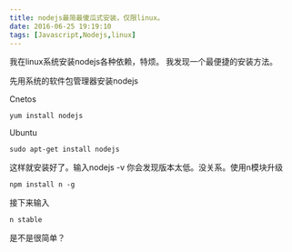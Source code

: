 ```yaml
---
title: nodejs最简最傻瓜式安装，仅限linux。
date: 2016-06-25 19:19:10
tags: [Javascript,Nodejs,linux]
---
```

我在linux系统安装nodejs各种依赖，特烦。
我发现一个最便捷的安装方法。

先用系统的软件包管理器安装nodejs

Cnetos
```
yum install nodejs
```

Ubuntu
```
sudo apt-get install nodejs
```
<!--more-->
这样就安装好了。输入nodejs -v 你会发现版本太低。没关系。使用n模块升级

```
npm install n -g
```

接下来输入
```
n stable
```
是不是很简单？